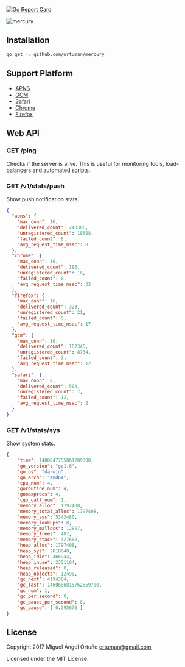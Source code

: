 [![Go Report Card](https://goreportcard.com/badge/github.com/ortuman/mercury)](https://goreportcard.com/report/github.com/ortuman/mercury)

![mercury](https://github.com/ortuman/mercury/blob/master/screenshots/logo.png)

## Installation

```bash
go get -u github.com/ortuman/mercury
```

## Support Platform

* [APNS](https://developer.apple.com/library/content/documentation/NetworkingInternet/Conceptual/RemoteNotificationsPG/APNSOverview.html#//apple_ref/doc/uid/TP40008194-CH8-SW1)
* [GCM](https://developer.android.com/google/gcm/index.html)
* [Safari](https://developer.apple.com/library/prerelease/content/documentation/NetworkingInternet/Conceptual/NotificationProgrammingGuideForWebsites/PushNotifications/PushNotifications.html)
* [Chrome](https://developers.google.com/web/fundamentals/getting-started/codelabs/push-notifications/)
* [Firefox](https://support.mozilla.org/t5/Basic-Browsing/Web-Push-notifications-in-Firefox/ta-p/28744)

## Web API

### GET /ping

Checks if the server is alive. This is useful for monitoring tools, load-balancers and automated scripts.

### GET /v1/stats/push

Show push notification stats.

```json
{
  "apns": {
    "max_conn": 16,
    "delivered_count": 243386,
    "unregistered_count": 18608,
    "failed_count": 8,
    "avg_request_time_msec": 8
  },
  "chrome": {
    "max_conn": 16,
    "delivered_count": 196,
    "unregistered_count": 18,
    "failed_count": 0,
    "avg_request_time_msec": 32
  },
  "firefox": {
    "max_conn": 16,
    "delivered_count": 323,
    "unregistered_count": 21,
    "failed_count": 0,
    "avg_request_time_msec": 17
  },
  "gcm": {
    "max_conn": 16,
    "delivered_count": 162345,
    "unregistered_count": 8734,
    "failed_count": 3,
    "avg_request_time_msec": 12
  },
  "safari": {
    "max_conn": 8,
    "delivered_count": 504,
    "unregistered_count": 7,
    "failed_count": 12,
    "avg_request_time_msec": 2
  }
}
```

### GET /v1/stats/sys

Show system stats.

```json
{
    "time": 1488047755861209300,
    "go_version": "go1.8",
    "go_os": "darwin",
    "go_arch": "amd64",
    "cpu_num": 4,
    "goroutine_num": 4,
    "gomaxprocs": 4,
    "cgo_call_num": 1,
    "memory_alloc": 1797408,
    "memory_total_alloc": 1797408,
    "memory_sys": 5343480,
    "memory_lookups": 8,
    "memory_mallocs": 12897,
    "memory_frees": 407,
    "memory_stack": 327680,
    "heap_alloc": 1797408,
    "heap_sys": 2818048,
    "heap_idle": 466944,
    "heap_inuse": 2351104,
    "heap_released": 0,
    "heap_objects": 12490,
    "gc_next": 4194304,
    "gc_last": 1460686815762559700,
    "gc_num": 1,
    "gc_per_second": 0,
    "gc_pause_per_second": 0,
    "gc_pause": [ 0.395676 ]
}
```

## License

Copyright 2017 Miguel Ángel Ortuño <ortuman@gmail.com>

Licensed under the MIT License.
